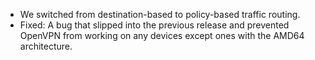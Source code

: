 * We switched from destination-based to policy-based traffic routing.
* Fixed: A bug that slipped into the previous release and prevented OpenVPN from working on any devices except ones with the AMD64 architecture.
